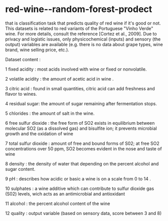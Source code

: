 # red-wine--random-forest-prodect
that is classification task that predicts quality of red wine if it's good or not.
This datasets is related to red variants of the Portuguese "Vinho Verde" wine. For more details, consult the reference [Cortez et al., 2009]. Due to privacy and logistic issues, only physicochemical (inputs) and sensory (the output) variables are available (e.g. there is no data about grape types, wine brand, wine selling price, etc.).

Dataset content :


1 fixed acidity : most acids involved with wine or fixed or nonvolatile.

2 volatile acidity : the amount of acetic acid in wine .

3 citric acid : found in small quantities, citric acid can add freshness and flavor to wines.

4 residual sugar: the amount of sugar remaining after fermentation stops.

5 chlorides : the amount of salt in the wine.

6 free sulfur dioxide : the free form of SO2 exists in equilibrium between molecular SO2 (as a dissolved gas) and bisulfite ion; it prevents microbial growth and the oxidation of wine

7 total sulfur dioxide : amount of free and bound forms of S02; at free SO2 concentrations over 50 ppm, SO2 becomes evident in the nose and taste of wine

8 density : the density of water that depending on the percent alcohol and sugar content.

9 pH : describes how acidic or basic a wine is on a scale from 0 to 14 .

10 sulphates : a wine additive which can contribute to sulfur dioxide gas (S02) levels, wich acts as an antimicrobial and antioxidant

11 alcohol : the percent alcohol content of the wine

12 quality : output variable (based on sensory data, score between 3 and 8)
